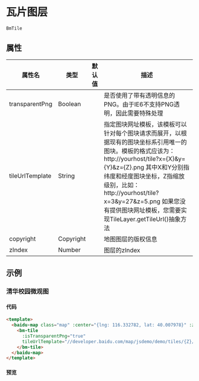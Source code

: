 # 瓦片图层

`BmTile`

## 属性

|属性名|类型|默认值|描述|
|------|-----|-----|----|
|transparentPng|Boolean||是否使用了带有透明信息的PNG。由于IE6不支持PNG透明，因此需要特殊处理|
|tileUrlTemplate|String||指定图块网址模板，该模板可以针对每个图块请求而展开，以根据现有的图块坐标系引用唯一的图块。模板的格式应该为：http://yourhost/tile?x={X}&y={Y}&z={Z}.png 其中X和Y分别指纬度和经度图块坐标，Z指缩放级别，比如： http://yourhost/tile?x=3&y=27&z=5.png 如果您没有提供图块网址模板，您需要实现TileLayer.getTileUrl()抽象方法|
|copyright|Copyright||地图图层的版权信息|
|zIndex|Number||图层的zIndex|


## 示例

### 清华校园微观图

#### 代码

```html
<template>
  <baidu-map class="map" :center="{lng: 116.332782, lat: 40.007978}" :zoom="16">
    <bm-tile
      :isTransparentPng="true"
      tileUrlTemplate="//developer.baidu.com/map/jsdemo/demo/tiles/{Z}/tile{X}_{Y}.png">
    </bm-tile>
  </baidu-map>
</template>
```

#### 预览

<doc-preview>
  <baidu-map class="map" :center="{lng: 116.332782, lat: 40.007978}" :zoom="16">
    <bm-tile
      :isTransparentPng="true"
      tileUrlTemplate="//developer.baidu.com/map/jsdemo/demo/tiles/{Z}/tile{X}_{Y}.png"/></bm-tile>
  </baidu-map>
</doc-preview>